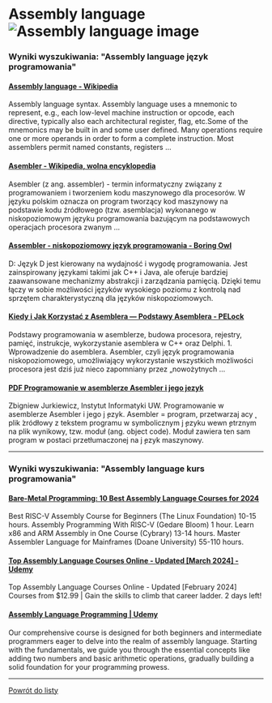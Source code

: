 # Assembly language ![Assembly language image](https://www.tiobe.com/wp-content/themes/tiobe/tiobe-index/images/Assembly_language.png)

### Wyniki wyszukiwania: "Assembly language język programowania" 

#### [Assembly language - Wikipedia](https://en.wikipedia.org/wiki/Assembly_language) 

 Assembly language syntax. Assembly language uses a mnemonic to represent, e.g., each low-level machine instruction or opcode, each directive, typically also each architectural register, flag, etc.Some of the mnemonics may be built in and some user defined. Many operations require one or more operands in order to form a complete instruction. Most assemblers permit named constants, registers ...




#### [Asembler - Wikipedia, wolna encyklopedia](https://pl.wikipedia.org/wiki/Asembler) 

 Asembler (z ang. assembler) - termin informatyczny związany z programowaniem i tworzeniem kodu maszynowego dla procesorów. W języku polskim oznacza on program tworzący kod maszynowy na podstawie kodu źródłowego (tzw. asemblacja) wykonanego w niskopoziomowym języku programowania bazującym na podstawowych operacjach procesora zwanym ...




#### [Assembler - niskopoziomowy język programowania - Boring Owl](https://boringowl.io/blog/assembler-niskopoziomowy-jezyk-programowania) 

 D: Język D jest kierowany na wydajność i wygodę programowania. Jest zainspirowany językami takimi jak C++ i Java, ale oferuje bardziej zaawansowane mechanizmy abstrakcji i zarządzania pamięcią. Dzięki temu łączy w sobie możliwości języków wysokiego poziomu z kontrolą nad sprzętem charakterystyczną dla języków niskopoziomowych.




#### [Kiedy i Jak Korzystać z Asemblera — Podstawy Asemblera - PELock](https://www.pelock.com/pl/artykuly/kiedy-i-jak-korzystac-z-asemblera-podstawy-programowania-w-asemblerze) 

 Podstawy programowania w asemblerze, budowa procesora, rejestry, pamięć, instrukcje, wykorzystanie asemblera w C++ oraz Delphi. 1. Wprowadzenie do asemblera. Asembler, czyli język programowania niskopoziomowego, umożliwiający wykorzystanie wszystkich możliwości procesora jest dziś już nieco zapomniany przez „nowożytnych ...




#### [PDF Programowanie w asemblerze Asembler i jego jezyk](https://students.mimuw.edu.pl/~zbyszek/asm/pl/slides/asm.pdf) 

 Zbigniew Jurkiewicz, Instytut Informatyki UW. Programowanie w asemblerze Asembler i jego j ̨ezyk. Asembler = program, przetwarzaj acy ̨ plik ́zródłowy z tekstem programu w symbolicznym j ̨ezyku wewn ̨etrznym na plik wynikowy, tzw. moduł (ang. object code). Moduł zawiera ten sam program w postaci przetłumaczonej na j ̨ezyk maszynowy.






---

### Wyniki wyszukiwania: "Assembly language kurs programowania" 

#### [Bare-Metal Programming: 10 Best Assembly Language Courses for 2024](https://www.classcentral.com/report/best-assembly-courses/) 

 Best RISC-V Assembly Course for Beginners (The Linux Foundation) 10-15 hours. Assembly Programming With RISC-V (Gedare Bloom) 1 hour. Learn x86 and ARM Assembly in One Course (Cybrary) 13-14 hours. Master Assembler Language for Mainframes (Doane University) 55-110 hours.




#### [Top Assembly Language Courses Online - Updated [March 2024] - Udemy](https://www.udemy.com/topic/assembly-language/) 

 Top Assembly Language Courses Online - Updated [February 2024] Courses from $12.99 | Gain the skills to climb that career ladder. 2 days left!




#### [Assembly Language Programming | Udemy](https://www.udemy.com/course/assembly-language-programming/) 

 Our comprehensive course is designed for both beginners and intermediate programmers eager to delve into the realm of assembly language. Starting with the fundamentals, we guide you through the essential concepts like adding two numbers and basic arithmetic operations, gradually building a solid foundation for your programming prowess.






---

 [Powrót do listy](../top20.md)